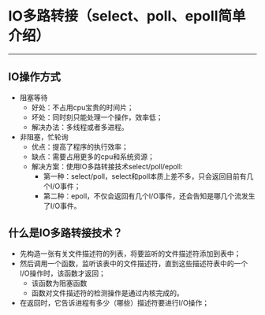 # IO多路转接（select、poll、epoll简单介绍）

---

## IO操作方式

- 阻塞等待
  - 好处：不占用cpu宝贵的时间片；
  - 坏处：同时刻只能处理一个操作，效率低；
  - 解决办法：多线程或者多进程。
- 非阻塞，忙轮询
  - 优点：提高了程序的执行效率；
  - 缺点：需要占用更多的cpu和系统资源；
  - 解决方案：使用IO多路转接技术select/poll/epoll:
    - 第一种：select/poll，select和poll本质上差不多，只会返回目前有几个I/O事件；
    - 第二种：epoll，不仅会返回有几个I/O事件，还会告知是哪几个流发生了I/O事件。

## 什么是IO多路转接技术？

- 先构造一张有关文件描述符的列表，将要监听的文件描述符添加到表中；
- 然后调用一个函数，监听该表中的文件描述符，直到这些描述符表中的一个I/O操作时，该函数才返回；
  - 该函数为阻塞函数
  - 函数对文件描述符的检测操作是通过内核完成的。
- 在返回时，它告诉进程有多少（哪些）描述符要进行I/O操作；